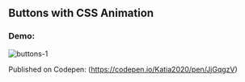 ## Buttons with CSS Animation

### Demo:

![buttons-1](https://user-images.githubusercontent.com/66952678/100924698-da00d500-34d8-11eb-8041-b9cd742c270a.gif)

Published on Codepen: (https://codepen.io/Katia2020/pen/JjGqgzV)
